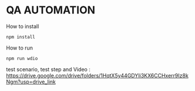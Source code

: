 # QA AUTOMATION

How to install 

    npm install 

How to run

    npm run wdio

test scenario, test step and Video : https://drive.google.com/drive/folders/1HqtX5y44GDYIi3KX6CCHxerr9Iz8kNgm?usp=drive_link
